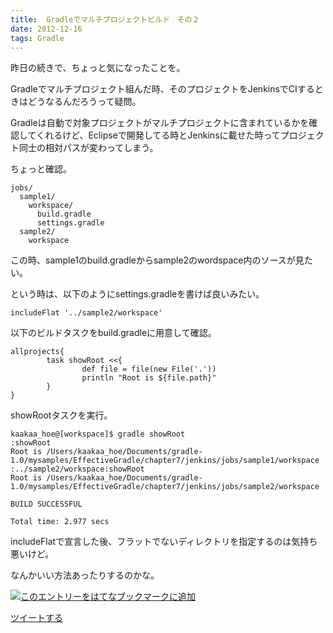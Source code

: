 ```yaml
---
title:  Gradleでマルチプロジェクトビルド　その２
date: 2012-12-16
tags: Gradle
---
```

昨日の続きで、ちょっと気になったことを。

Gradleでマルチプロジェクト組んだ時、そのプロジェクトをJenkinsでCIするときはどうなるんだろうって疑問。

Gradleは自動で対象プロジェクトがマルチプロジェクトに含まれているかを確認してくれるけど、Eclipseで開発してる時とJenkinsに載せた時ってプロジェクト同士の相対パスが変わってしまう。

ちょっと確認。

    jobs/
      sample1/
        workspace/
          build.gradle
          settings.gradle
      sample2/
        workspace

この時、sample1のbuild.gradleからsample2のwordspace内のソースが見たい。

という時は、以下のようにsettings.gradleを書けば良いみたい。

~~~~ {.syntax-highlight}
includeFlat '../sample2/workspace'
~~~~

以下のビルドタスクをbuild.gradleに用意して確認。

~~~~ {.syntax-highlight}
allprojects{
        task showRoot <<{
                def file = file(new File('.'))
                println "Root is ${file.path}"
        }
}
~~~~

showRootタスクを実行。

    kaakaa_hoe@[workspace]$ gradle showRoot
    :showRoot
    Root is /Users/kaakaa_hoe/Documents/gradle-1.0/mysamples/EffectiveGradle/chapter7/jenkins/jobs/sample1/workspace
    :../sample2/workspace:showRoot
    Root is /Users/kaakaa_hoe/Documents/gradle-1.0/mysamples/EffectiveGradle/chapter7/jenkins/jobs/sample2/workspace

    BUILD SUCCESSFUL

    Total time: 2.977 secs

includeFlatで宣言した後、フラットでないディレクトリを指定するのは気持ち悪いけど。

なんかいい方法あったりするのかな。

[![このエントリーをはてなブックマークに追加](http://b.st-hatena.com/images/entry-button/button-only.gif)](http://b.hatena.ne.jp/entry/http://d.hatena.ne.jp "このエントリーをはてなブックマークに追加")

[ツイートする](http://twitter.com/share)
